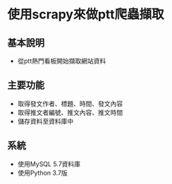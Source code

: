 
# 使用scrapy來做ptt爬蟲擷取

## 基本說明
* 從ptt熱門看板開始擷取網站資料

## 主要功能
* 取得發文作者、標題、時間、發文內容
* 取得推文者編號、推文內容、推文時間
* 儲存資料至資料庫中

## 系統
* 使用MySQL 5.7資料庫
* 使用Python 3.7版
